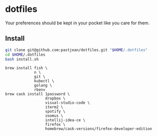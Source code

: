 dotfiles
========

Your preferences should be kept in your pocket like you care for them. 

Install
-------

```sh
git clone git@github.com:pastjean/dotfiles.git "$HOME/.dotfiles"
cd $HOME/.dotfiles
bash install.sh
```

```
brew install fish \
             n \
             git \
             kubectl \
             golang \
             rbenv
brew cask install 1password \
                  dropbox \
                  visual-studio-code \
                  iterm2 \
                  spotify \
                  zoomus \
                  intellij-idea-ce \
                  firefox \
                  homebrew/cask-versions/firefox-developer-edition
```